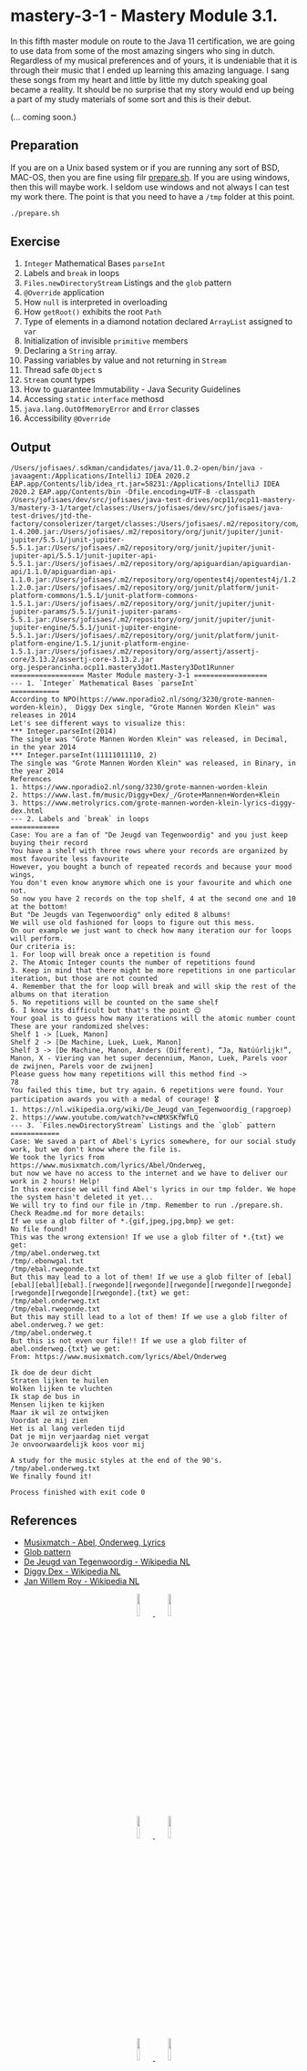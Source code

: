 # mastery-3-1 - Mastery Module 3.1.

In this fifth master module on route to the Java 11 certification, we are going to use data from some of the most amazing singers who sing in dutch.
Regardless of my musical preferences and of yours, it is undeniable that it is through their music that I ended up learning this amazing language.
I sang these songs from my heart and little by little my dutch speaking goal became a reality.
It should be no surprise that my story would end up being a part of my study materials of some sort and this is their debut.

(... coming soon.)

## Preparation

If you are on a Unix based system or if you are running any sort of BSD, MAC-OS, then you are fine using filr [prepare.sh](./prepare.sh).
If you are using windows, then this will maybe work. I seldom use windows and not always I can test my work there.
The point is that you need to have a `/tmp` folder at this point.

```bash
./prepare.sh
```

## Exercise

1. `Integer` Mathematical Bases `parseInt`
2. Labels and `break` in loops
3. `Files.newDirectoryStream` Listings and the `glob` pattern
4. `@Override` application
5. How `null` is interpreted in overloading
6. How `getRoot()` exhibits the root `Path`
7. Type of elements in a diamond notation declared `ArrayList` assigned to `var`
8. Initialization of invisible `primitive` members
9. Declaring a `String` array.
10. Passing variables by value and not returning in `Stream`
11. Thread safe `Object` s
12. `Stream` count types
13. How to guarantee Immutability - Java Security Guidelines
14. Accessing `static` `interface` methosd
15. `java.lang.OutOfMemoryError` and `Error` classes
16. Accessibility `@Override`
 
## Output

```text
/Users/jofisaes/.sdkman/candidates/java/11.0.2-open/bin/java -javaagent:/Applications/IntelliJ IDEA 2020.2 EAP.app/Contents/lib/idea_rt.jar=58231:/Applications/IntelliJ IDEA 2020.2 EAP.app/Contents/bin -Dfile.encoding=UTF-8 -classpath /Users/jofisaes/dev/src/jofisaes/java-test-drives/ocp11/ocp11-mastery-3/mastery-3-1/target/classes:/Users/jofisaes/dev/src/jofisaes/java-test-drives/jtd-the-factory/consolerizer/target/classes:/Users/jofisaes/.m2/repository/com/h2database/h2/1.4.200/h2-1.4.200.jar:/Users/jofisaes/.m2/repository/org/junit/jupiter/junit-jupiter/5.5.1/junit-jupiter-5.5.1.jar:/Users/jofisaes/.m2/repository/org/junit/jupiter/junit-jupiter-api/5.5.1/junit-jupiter-api-5.5.1.jar:/Users/jofisaes/.m2/repository/org/apiguardian/apiguardian-api/1.1.0/apiguardian-api-1.1.0.jar:/Users/jofisaes/.m2/repository/org/opentest4j/opentest4j/1.2.0/opentest4j-1.2.0.jar:/Users/jofisaes/.m2/repository/org/junit/platform/junit-platform-commons/1.5.1/junit-platform-commons-1.5.1.jar:/Users/jofisaes/.m2/repository/org/junit/jupiter/junit-jupiter-params/5.5.1/junit-jupiter-params-5.5.1.jar:/Users/jofisaes/.m2/repository/org/junit/jupiter/junit-jupiter-engine/5.5.1/junit-jupiter-engine-5.5.1.jar:/Users/jofisaes/.m2/repository/org/junit/platform/junit-platform-engine/1.5.1/junit-platform-engine-1.5.1.jar:/Users/jofisaes/.m2/repository/org/assertj/assertj-core/3.13.2/assertj-core-3.13.2.jar org.jesperancinha.ocp11.mastery3dot1.Mastery3Dot1Runner
================== Master Module mastery-3-1 ==================
--- 1. `Integer` Mathematical Bases `parseInt`
============
According to NPO(https://www.nporadio2.nl/song/3230/grote-mannen-worden-klein),  Diggy Dex single, "Grote Mannen Worden Klein" was releases in 2014
Let's see different ways to visualize this:
*** Integer.parseInt(2014)
The single was "Grote Mannen Worden Klein" was released, in Decimal, in the year 2014
*** Integer.parseInt(11111011110, 2)
The single was "Grote Mannen Worden Klein" was released, in Binary, in the year 2014
References
1. https://www.nporadio2.nl/song/3230/grote-mannen-worden-klein
2. https://www.last.fm/music/Diggy+Dex/_/Grote+Mannen+Worden+Klein
3. https://www.metrolyrics.com/grote-mannen-worden-klein-lyrics-diggy-dex.html
--- 2. Labels and `break` in loops
============
Case: You are a fan of "De Jeugd van Tegenwoordig" and you just keep buying their record
You have a shelf with three rows where your records are organized by most favourite less favourite
However, you bought a bunch of repeated records and because your mood wings,
You don't even know anymore which one is your favourite and which one not.
So now you have 2 records on the top shelf, 4 at the second one and 10 at the bottom!
But "De Jeugds van Tegenwoordig" only edited 8 albums!
We will use old fashioned for loops to figure out this mess.
On our example we just want to check how many iteration our for loops will perform.
Our criteria is:
1. For loop will break once a repetition is found
2. The Atomic Integer counts the number of repetitions found
3. Keep in mind that there might be more repetitions in one particular iteration, but those are not counted
4. Remember that the for loop will break and will skip the rest of the albums on that iteration
5. No repetitions will be counted on the same shelf
6. I know its difficult but that's the point 😊
Your goal is to guess how many iterations will the atomic number count
These are your randomized shelves:
Shelf 1 -> [Luek, Manon]
Shelf 2 -> [De Machine, Luek, Luek, Manon]
Shelf 3 -> [De Machine, Manon, Anders (Different), “Ja, Natúúrlijk!”, Manon, X - Viering van het super decennium, Manon, Luek, Parels voor de zwijnen, Parels voor de zwijnen]
Please guess how many repetitions will this method find ->
78
You failed this time, but try again. 6 repetitions were found. Your participation awards you with a medal of courage! 🎖
1. https://nl.wikipedia.org/wiki/De_Jeugd_van_Tegenwoordig_(rapgroep)
2. https://www.youtube.com/watch?v=cNMXSKfWfLQ
--- 3. `Files.newDirectoryStream` Listings and the `glob` pattern
============
Case: We saved a part of Abel's Lyrics somewhere, for our social study work, but we don't know where the file is.
We took the lyrics from https://www.musixmatch.com/lyrics/Abel/Onderweg,
but now we have no access to the internet and we have to deliver our work in 2 hours! Help!
In this exercise we will find Abel's lyrics in our tmp folder. We hope the system hasn't deleted it yet...
We will try to find our file in /tmp. Remember to run ./prepare.sh. Check Readme.md for more details:
If we use a glob filter of *.{gif,jpeg,jpg,bmp} we get:
No file found!
This was the wrong extension! If we use a glob filter of *.{txt} we get:
/tmp/abel.onderweg.txt
/tmp/.ebonwgal.txt
/tmp/ebal.rwegonde.txt
But this may lead to a lot of them! If we use a glob filter of [ebal][ebal][ebal][ebal].[rwegonde][rwegonde][rwegonde][rwegonde][rwegonde][rwegonde][rwegonde][rwegonde].{txt} we get:
/tmp/abel.onderweg.txt
/tmp/ebal.rwegonde.txt
But this may still lead to a lot of them! If we use a glob filter of abel.onderweg.? we get:
/tmp/abel.onderweg.t
But this is not even our file!! If we use a glob filter of abel.onderweg.{txt} we get:
From: https://www.musixmatch.com/lyrics/Abel/Onderweg

Ik doe de deur dicht
Straten lijken te huilen
Wolken lijken te vluchten
Ik stap de bus in
Mensen lijken te kijken
Maar ik wil ze ontwijken
Voordat ze mij zien
Het is al lang verleden tijd
Dat je mijn verjaardag niet vergat
Je onvoorwaardelijk koos voor mij

A study for the music styles at the end of the 90's.
/tmp/abel.onderweg.txt
We finally found it!

Process finished with exit code 0

```
## References

-   [Musixmatch - Abel, Onderweg, Lyrics](https://www.musixmatch.com/lyrics/Abel/Onderweg)
-   [Glob pattern](https://en.wikipedia.org/wiki/Glob_(programming))
-   [De Jeugd van Tegenwoordig - Wikipedia NL](https://nl.wikipedia.org/wiki/De_Jeugd_van_Tegenwoordig_(rapgroep))
-   [Diggy Dex - Wikipedia NL](https://nl.wikipedia.org/wiki/Diggy_Dex)
-   [Jan Willem Roy - Wikipedia NL](https://nl.wikipedia.org/wiki/JW_Roy)

<div align="center">
      <a href="https://www.youtube.com/watch?v=bY-F4sCQz1E">
         <img 
              src="https://img.youtube.com/vi/bY-F4sCQz1E/0.jpg" 
              style="width:10%;">
      </a>
      <a href="https://www.youtube.com/watch?v=d3Bbu2H7x_s">
         <img 
              src="https://img.youtube.com/vi/d3Bbu2H7x_s/0.jpg" 
              style="width:10%;">
      </a>
</div>
<div align="center">
      <a href="https://www.youtube.com/watch?v=-WNo6YdN8u0">
         <img 
              src="https://img.youtube.com/vi/-WNo6YdN8u0/0.jpg" 
              style="width:10%;">
      </a>
      <a href="https://www.youtube.com/watch?v=T6YE5h2Xtow">
         <img 
              src="https://img.youtube.com/vi/T6YE5h2Xtow/0.jpg" 
              style="width:10%;">
      </a>
</div>
<div align="center">
      <a href="https://www.youtube.com/watch?v=cNMXSKfWfLQ">
         <img 
              src="https://img.youtube.com/vi/cNMXSKfWfLQ/0.jpg" 
              style="width:10%;">
      </a>
      <a href="https://www.youtube.com/watch?v=MZRw9NiVUuM">
         <img 
              src="https://img.youtube.com/vi/MZRw9NiVUuM/0.jpg" 
              style="width:10%;">
      </a>
</div>

---

## References

-   [OCP11 1z0-817](https://education.oracle.com/upgrade-ocp-java-6-7-8-to-java-se-11-developer/pexam_1Z0-817)
-   [OCP11 1z0-819](https://education.oracle.com/java-se-11-developer/pexam_1Z0-819)
-   [Enthuware](https://enthuware.com/)
-   [OCP 11 study guide](https://www.goodreads.com/book/show/51132641-ocp-oracle-certified-professional-java-se-11-programmer-i-study-guide)
-   [A JDeps Tutorial - Analyze Your Project's Dependencies](https://nipafx.dev/jdeps-tutorial-analyze-java-project-dependencies)
-   [Whizlabs](https://www.whizlabs.com/)

---

## Java 11 Specs

-   [Qualified Exports](https://www.logicbig.com/tutorials/core-java-tutorial/modules/qualified-exports.html)
-   [The modular JDK](https://openjdk.java.net/jeps/200)
-   [JLink](https://docs.oracle.com/javase/9/tools/jlink.htm)

---

## The module graph

[![alt text](https://bugs.openjdk.java.net/secure/attachment/72525/jdk.png "The module graph")](https://openjdk.java.net/jeps/200)
 
---

## Achievements

[![alt text](../../badges/oracle-certified-associate-java-se-7-programmer-100.png "OCA SE 7")](https://www.youracclaim.com/badges/f4c6cc1e-cb52-432b-904d-36d266112225/public_url)
[![alt text](../../badges/oracle-certified-associate-java-se-8-programmer-100.png "OCA SE 8")](https://www.youracclaim.com/badges/a206436d-6fd8-4ca1-8feb-38a838446ee7/public_url)
[![alt text](../../badges/oracle-certified-professional-java-se-8-programmer-100.png "OCP SE 8")](https://www.youracclaim.com/badges/92e036f5-4e11-4cff-9935-3e62266d2074/public_url)
  
---

## About me 👨🏽‍💻🚀

[![alt text](https://raw.githubusercontent.com/jesperancinha/project-signer/master/project-signer-templates/icons-20/JEOrgLogo-20.png "João Esperancinha Homepage")](http://joaofilipesabinoesperancinha.nl)
[![Twitter Follow](https://img.shields.io/twitter/follow/joaofse?label=João%20Esperancinha&style=social "Twitter")](https://twitter.com/joaofse)
[![GitHub followers](https://img.shields.io/github/followers/jesperancinha.svg?label=jesperancinha&style=social "GitHub")](https://github.com/jesperancinha)
[![alt text](https://raw.githubusercontent.com/jesperancinha/project-signer/master/project-signer-templates/icons-20/medium-20.png "Medium")](https://medium.com/@jofisaes)
[![alt text](https://raw.githubusercontent.com/jesperancinha/project-signer/master/project-signer-templates/icons-20/google-apps-20.png "Google Apps")](https://play.google.com/store/apps/developer?id=Joao+Filipe+Sabino+Esperancinha)
[![alt text](https://raw.githubusercontent.com/jesperancinha/project-signer/master/project-signer-templates/icons-20/sonatype-20.png "Sonatype Search Repos")](https://search.maven.org/search?q=org.jesperancinha)
[![alt text](https://raw.githubusercontent.com/jesperancinha/project-signer/master/project-signer-templates/icons-20/docker-20.png "Docker Images")](https://hub.docker.com/u/jesperancinha)
[![alt text](https://raw.githubusercontent.com/jesperancinha/project-signer/master/project-signer-templates/icons-20/stack-overflow-20.png)](https://stackoverflow.com/users/3702839/joao-esperancinha)
[![alt text](https://raw.githubusercontent.com/jesperancinha/project-signer/master/project-signer-templates/icons-20/reddit-20.png "Reddit")](https://www.reddit.com/user/jesperancinha/)
[![alt text](https://raw.githubusercontent.com/jesperancinha/project-signer/master/project-signer-templates/icons-20/acclaim-20.png "Acclaim")](https://www.youracclaim.com/users/joao-esperancinha/badges)
[![alt text](https://raw.githubusercontent.com/jesperancinha/project-signer/master/project-signer-templates/icons-20/devto-20.png "Dev To")](https://dev.to/jofisaes)
[![alt text](https://raw.githubusercontent.com/jesperancinha/project-signer/master/project-signer-templates/icons-20/hackernoon-20.jpeg "Hackernoon")](https://hackernoon.com/@jesperancinha)
[![alt text](https://raw.githubusercontent.com/jesperancinha/project-signer/master/project-signer-templates/icons-20/codeproject-20.png "Code Project")](https://www.codeproject.com/Members/jesperancinha)
[![alt text](https://raw.githubusercontent.com/jesperancinha/project-signer/master/project-signer-templates/icons-20/github-20.png "GitHub")](https://github.com/jesperancinha)
[![alt text](https://raw.githubusercontent.com/jesperancinha/project-signer/master/project-signer-templates/icons-20/bitbucket-20.png "BitBucket")](https://bitbucket.org/jesperancinha)
[![alt text](https://raw.githubusercontent.com/jesperancinha/project-signer/master/project-signer-templates/icons-20/gitlab-20.png "GitLab")](https://gitlab.com/jesperancinha)
[![alt text](https://raw.githubusercontent.com/jesperancinha/project-signer/master/project-signer-templates/icons-20/bintray-20.png "BinTray")](https://bintray.com/jesperancinha)
[![alt text](https://raw.githubusercontent.com/jesperancinha/project-signer/master/project-signer-templates/icons-20/free-code-camp-20.jpg "FreeCodeCamp")](https://www.freecodecamp.org/jofisaes)
[![alt text](https://raw.githubusercontent.com/jesperancinha/project-signer/master/project-signer-templates/icons-20/hackerrank-20.png "HackerRank")](https://www.hackerrank.com/jofisaes)
[![alt text](https://raw.githubusercontent.com/jesperancinha/project-signer/master/project-signer-templates/icons-20/codeforces-20.png "Code Forces")](https://codeforces.com/profile/jesperancinha)
[![alt text](https://raw.githubusercontent.com/jesperancinha/project-signer/master/project-signer-templates/icons-20/codebyte-20.png "Codebyte")](https://coderbyte.com/profile/jesperancinha)
[![alt text](https://raw.githubusercontent.com/jesperancinha/project-signer/master/project-signer-templates/icons-20/codewars-20.png "CodeWars")](https://www.codewars.com/users/jesperancinha)
[![alt text](https://raw.githubusercontent.com/jesperancinha/project-signer/master/project-signer-templates/icons-20/codepen-20.png "Code Pen")](https://codepen.io/jesperancinha)
[![alt text](https://raw.githubusercontent.com/jesperancinha/project-signer/master/project-signer-templates/icons-20/coursera-20.png "Coursera")](https://www.coursera.org/user/da3ff90299fa9297e283ee8e65364ffb)
[![alt text](https://raw.githubusercontent.com/jesperancinha/project-signer/master/project-signer-templates/icons-20/hacker-news-20.png "Hacker News")](https://news.ycombinator.com/user?id=jesperancinha)
[![alt text](https://raw.githubusercontent.com/jesperancinha/project-signer/master/project-signer-templates/icons-20/infoq-20.png "InfoQ")](https://www.infoq.com/profile/Joao-Esperancinha.2/)
[![Generic badge](https://img.shields.io/static/v1.svg?label=Articles&message=Across%20The%20Web&color=purple)](https://github.com/jesperancinha/project-signer/blob/master/project-signer-templates/Articles.md)
[![Generic badge](https://img.shields.io/static/v1.svg?label=Homepage&message=Time%20Disruption%20Studios&color=6495ED)](http://tds.joaofilipesabinoesperancinha.nl/)
[![Generic badge](https://img.shields.io/static/v1.svg?label=Homepage&message=Image%20Train%20Filters&color=6495ED)](http://itf.joaofilipesabinoesperancinha.nl/)
[![Generic badge](https://img.shields.io/static/v1.svg?label=Homepage&message=MancalaJE&color=6495ED)](http://mancalaje.joaofilipesabinoesperancinha.nl/)
[![Generic badge](https://img.shields.io/static/v1.svg?label=All%20Badges&message=Badges&color=red)](https://github.com/jesperancinha/project-signer/blob/master/project-signer-templates/Badges.md)
[![Generic badge](https://img.shields.io/static/v1.svg?label=Status&message=Project%20Status&color=red)](https://github.com/jesperancinha/project-signer/blob/master/project-signer-templates/Status.md)
[![Generic badge](https://img.shields.io/static/v1.svg?label=GitHub&message=ITF%20Chartizate%20Android&color=yellow)](https://github.com/JEsperancinhaOrg/itf-chartizate-android)
[![Generic badge](https://img.shields.io/static/v1.svg?label=GitHub&message=ITF%20Chartizate%20Java&color=yellow)](https://github.com/JEsperancinhaOrg/itf-chartizate-modules/tree/master/itf-chartizate-java)
[![Generic badge](https://img.shields.io/static/v1.svg?label=GitHub&message=ITF%20Chartizate%20API&color=yellow)](https://github.com/JEsperancinhaOrg/itf-chartizate/tree/master/itf-chartizate-api)
[![Generic badge](https://img.shields.io/static/v1.svg?label=GitHub&message=Markdowner%20Core&color=yellow)](https://github.com/jesperancinha/markdowner/tree/master/markdowner-core)
[![Generic badge](https://img.shields.io/static/v1.svg?label=GitHub&message=Markdowner%20Filter&color=yellow)](https://github.com/jesperancinha/markdowner/tree/master/markdowner-filter)
[![alt text](https://raw.githubusercontent.com/jesperancinha/project-signer/master/project-signer-templates/icons-20/linkedin-20.png "LinkedIn")](https://www.linkedin.com/in/joaoesperancinha/)
[![alt text](https://raw.githubusercontent.com/jesperancinha/project-signer/master/project-signer-templates/icons-20/xing-20.png "Xing")](https://www.xing.com/profile/Joao_Esperancinha/cv)
[![alt text](https://raw.githubusercontent.com/jesperancinha/project-signer/master/project-signer-templates/icons-20/instagram-20.png "Instagram")](https://www.instagram.com/jesperancinha/)
[![alt text](https://raw.githubusercontent.com/jesperancinha/project-signer/master/project-signer-templates/icons-20/tumblr-20.png "Tumblr")](https://jofisaes.tumblr.com/)
[![alt text](https://raw.githubusercontent.com/jesperancinha/project-signer/master/project-signer-templates/icons-20/pinterest-20.png "Pinterest")](https://nl.pinterest.com/jesperancinha/)
[![alt text](https://raw.githubusercontent.com/jesperancinha/project-signer/master/project-signer-templates/icons-20/quora-20.png "Quora")](https://nl.quora.com/profile/Jo%C3%A3o-Esperancinha)
